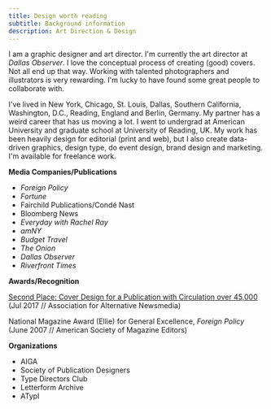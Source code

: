 ```yaml
---
title: Design worth reading
subtitle: Background information
description: Art Direction & Design
---
```

I am a graphic designer and art director. I'm currently the art director at *Dallas Observer*. I love the conceptual process of creating (good) covers. Not all end up that way. Working with talented photographers and illustrators is very rewarding. I'm lucky to have found some great people to collaborate with.

I've lived in New York, Chicago, St. Louis, Dallas, Southern California, Washington, D.C., Reading, England and Berlin, Germany. My partner has a weird career that has us moving a lot. I went to undergrad at American University and graduate school at University of Reading, UK. My work has been heavily design for editorial (print and web), but I also create data-driven graphics, design type, do event design, brand design and marketing. I'm available for freelance work.

__Media Companies/Publications__
+ *Foreign Policy*
+ *Fortune*
+ Fairchild Publications/Condé Nast
+ Bloomberg News
+ *Everyday with Rachel Ray*
+ *amNY*
+ *Budget Travel*
+ *The Onion*
+ *Dallas Observer*
+ *Riverfront Times*

__Awards/Recognition__

[Second Place: Cover Design for a Publication with Circulation over 45,000](http://aan.org/aan/2017-aan-awards-winners-announced/) (Jul 2017 // Association for Alternative Newsmedia)

National Magazine Award (Ellie) for General Excellence, *Foreign Policy*
(June 2007 // American Society of Magazine Editors)

__Organizations__

+ AIGA
+ Society of Publication Designers
+ Type Directors Club
+ Letterform Archive
+ ATypI
